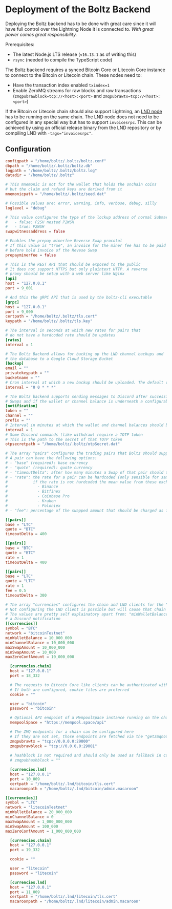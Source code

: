 # Deployment of the Boltz Backend

Deploying the Boltz backend has to be done with great care since it will have full control over the Lightning Node it is connected to. *With great power comes great responsibility.*

Prerequisites:

* The latest Node.js LTS release (`v16.13.1` as of writing this)
* `rsync` (needed to compile the TypeScript code)

The Boltz backend requires a synced Bitcoin Core or Litecoin Core instance to connect to the Bitcoin or Litecoin chain. These nodes need to:

* Have the transaction index enabled `txindex=1`
* Enable ZeroMQ streams for raw blocks and raw transactions (`zmqpubrawblock=tcp://<host>:<port>` and `zmqpubrawtx=tcp://<host>:<port>`)

If the Bitcoin or Litecoin chain should also support Lightning, an [LND node](https://github.com/LightningNetwork/lnd) has to be running on the same chain. The LND node does not need to be configured in any special way but has to support `invoicesrpc`. This can be achieved by using an official release binary from the LND repository or by compiling LND with `-tags="invoicesrpc"`.

## Configuration

```toml
configpath = "/home/boltz/.boltz/boltz.conf"
dbpath = "/home/boltz/.boltz/boltz.db"
logpath = "/home/boltz/.boltz/boltz.log"
datadir = "/home/boltz/.boltz"

# This mnemonic is not for the wallet that holds the onchain coins
# but the claim and refund keys are derived from it
mnemonicpath = "/home/boltz/.boltz/seed.dat"

# Possible values are: error, warning, info, verbose, debug, silly
loglevel = "debug"

# This value configures the type of the lockup address of normal Submarine Swaps:
#   - false: P2SH nested P2WSH
#   - true: P2WSH
swapwitnessaddress = false

# Enables the prepay minerfee Reverse Swap procotol
# If this value is "true", an invoice for the miner fee has to be paid
# before hold invoice of the Revese Swap
prepayminerfee = false

# This is the REST API that should be exposed to the public
# It does not support HTTPS but only plaintext HTTP. A reverse
# proxy should be setup with a web server like Nginx
[api]
host = "127.0.0.1"
port = 9_001

# And this the gRPC API that is used by the boltz-cli executable
[grpc]
host = "127.0.0.1"
port = 9_000
certpath = "/home/boltz/.boltz/tls.cert"
keypath = "/home/boltz/.boltz/tls.key"

# The interval in seconds at which new rates for pairs that
# do not have a hardcoded rate should be updates
[rates]
interval = 1

# The Boltz Backend allows for backing up the LND channel backups and
# the database to a Google Cloud Storage Bucket
[backup]
email = ""
privatekeypath = ""
bucketname = ""
# Cron interval at which a new backup should be uploaded. The default value is daily
interval = "0 0 * * *"

# The Boltz backend supports sending messages to Discord after successful and failed
# Swaps and if the wallet or channel balance is underneath a configurable threshold 
[notification]
token = ""
channel = ""
prefix = ""
# Interval in minutes at which the wallet and channel balances should be checked 
interval = 1
# Some Discord commands (like withdraw) require a TOTP token
# This is the path to the secret of that TOTP token
otpsecretpath = "/home/boltz/.boltz/otpSecret.dat"

# The array "pairs" configures the trading pairs that Boltz should support
# A pair can have the following options:
# - "base" (required): base currency
# - "quote" (required): quote currency
# - "timeoutDelta": after how many minutes a Swap of that pair should timeout
# - "rate": the rate for a pair can be hardcoded (only sensible for same currency pairs);  
#           if the rate is not hardcoded the mean value from these exchanges will be used:
#             - Binance
#             - Bitfinex 
#             - Coinbase Pro
#             - Kraken
#             - Poloniex
# - "fee": percentage of the swapped amount that should be charged as fee

[[pairs]]
base = "LTC"
quote = "BTC"
timeoutDelta = 400

[[pairs]]
base = "BTC"
quote = "BTC"
rate = 1
timeoutDelta = 400

[[pairs]]
base = "LTC"
quote = "LTC"
rate = 1
fee = 0.5
timeoutDelta = 300

# The array "currencies" configures the chain and LND clients for the "pairs"
# Not configuring the LND client is possible but will cause that chain not to support Lightning
# The values are pretty self explainatory apart from: "minWalletBalance" and "minChannelBalance" which trigger
# a Discord notification
[[currencies]]
symbol = "BTC"
network = "bitcoinTestnet"
minWalletBalance = 10_000_000
minChannelBalance = 10_000_000
maxSwapAmount = 10_000_000
minSwapAmount = 10_000
maxZeroConfAmount = 10_000_000

  [currencies.chain]
  host = "127.0.0.1"
  port = 18_332

  # The requests to Bitcoin Core like clients can be authenticated with cookie files or user/password
  # If both are configured, cookie files are preferred
  cookie = ""

  user = "bitcoin"
  password = "bitcoin"

  # Optional API endpoint of a MempoolSpace instance running on the chain of the configured client
  mempoolSpace = "https://mempool.space/api"

  # The ZMQ endpoints for a chain can be configured here
  # If they are not set, those endpoints are fetched via the "getzmqnotifications" RPC method of the node
  zmqpubrawtx = "tcp://0.0.0.0:29000"
  zmqpubrawblock = "tcp://0.0.0.0:29001"
  
  # hashblock is not required and should only be used as fallback in case rawblock is not available 
  # zmqpubhashblock = ""

  [currencies.lnd]
  host = "127.0.0.1"
  port = 10_009
  certpath = "/home/boltz/.lnd/bitcoin/tls.cert"
  macaroonpath = "/home/boltz/.lnd/bitcoin/admin.macaroon"

[[currencies]]
symbol = "LTC"
network = "litecoinTestnet"
minWalletBalance = 20_000_000
minChannelBalance = 0
maxSwapAmount = 1_000_000_000
minSwapAmount = 100_000
maxZeroConfAmount = 1_000_000_000

  [currencies.chain]
  host = "127.0.0.1"
  port = 19_332

  cookie = ""

  user = "litecoin"
  password = "litecoin"

  [currencies.lnd]
  host = "127.0.0.1"
  port = 11_009
  certpath = "/home/boltz/.lnd/litecoin/tls.cert"
  macaroonpath = "/home/boltz/.lnd/litecoin/admin.macaroon"
```
